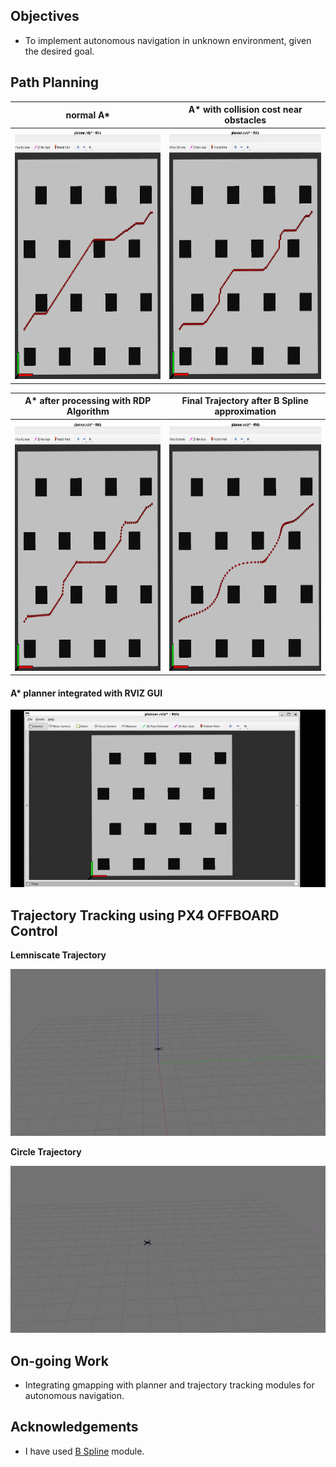 ## Objectives
* To implement autonomous navigation in unknown environment, given the desired goal.

## Path Planning

normal A*      |  A* with collision cost near obstacles
:-------------------------:|:-------------------------:
<img src="https://github.com/IvLabs/quadcopter_navigation/blob/main/results/normalastar.png" height="400"> | <img src="https://github.com/IvLabs/quadcopter_navigation/blob/main/results/astarwithcollisioncost.png" height="400">

A* after processing with RDP Algorithm   |  Final Trajectory after B Spline approximation
:-------------------------:|:-------------------------:
<img src="https://github.com/IvLabs/quadcopter_navigation/blob/main/results/astarafterrdp.png" height="400"> | <img src="https://github.com/IvLabs/quadcopter_navigation/blob/main/results/finaltraj.png" height="400">

#### A* planner integrated with RVIZ GUI

![](https://github.com/IvLabs/quadcopter_navigation/blob/main/results/astarrviz.gif)

## Trajectory Tracking using PX4 OFFBOARD Control

**Lemniscate Trajectory**

![](https://github.com/IvLabs/quadcopter_navigation/blob/main/results/lemniscatetraj.gif)

**Circle Trajectory**

![](https://github.com/IvLabs/quadcopter_navigation/blob/main/results/circletraj.gif)


## On-going Work
* Integrating gmapping with planner and trajectory tracking modules for autonomous navigation. 

## Acknowledgements
* I have used [B Spline](https://github.com/AtsushiSakai/PythonRobotics/tree/master/PathPlanning/BSplinePath) module.



